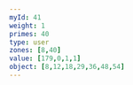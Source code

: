 ```yaml
---
myId: 41
weight: 1
primes: 40
type: user
zones: [8,40]
value: [179,0,1,1]
object: [8,12,18,29,36,48,54]
---
```

